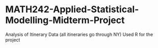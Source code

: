 # MATH242-Applied-Statistical-Modelling-Midterm-Project

Analysis of Itinerary Data (all itineraries go through NY)
Used R for the project
